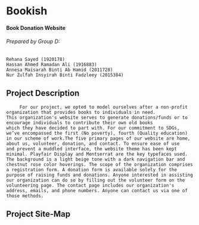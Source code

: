 # Bookish
#### Book Donation Website

###### Prepared by Group D:
    Rehana Sayed (1920178)
    Hassan Ahmed Ramadan Ali (1916883)
    Annesa Maisarah Binti Ab Hamid (2011728)
    Nur Zulfah Insyirah Binti Fadzleey (2015384)
    
    
## Project Description

         For our project, we opted to model ourselves after a non-profit organization that provides books to individuals in need. 
    This organization's website serves to generate donations/funds or to encourage individuals to contribute their own old books 
    which they have decided to part with. For our commitment to SDGs, we’ve encompassed the first (No poverty), fourth (Quality education) 
    in our scheme of work.The five primary pages of our website are home, about us, volunteer, donation, and contact. To ensure ease of use
    and prevent a muddled interface, the website theme has been kept minimal. Playfair Display and Montserrat are the key typefaces used. 
    The background is a light beige tone with a dark navigation bar and chestnut rose color hoverings. The scope of the organization comprises
    a registration form. A donation form is available solely for the purpose of raising funds and donations. Anyone interested in assisting
    our organization can do so by filling out the volunteer form on the volunteering page. The contact page includes our organization's
    address, emails, and phone numbers. Anyone can contact us via one of those methods.
    

## Project Site-Map
        
        


    
    
